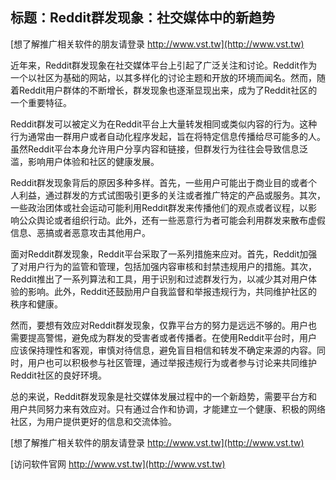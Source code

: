 ## **标题：Reddit群发现象：社交媒体中的新趋势**

[想了解推广相关软件的朋友请登录 http://www.vst.tw](http://www.vst.tw)

近年来，Reddit群发现象在社交媒体平台上引起了广泛关注和讨论。Reddit作为一个以社区为基础的网站，以其多样化的讨论主题和开放的环境而闻名。然而，随着Reddit用户群体的不断增长，群发现象也逐渐显现出来，成为了Reddit社区的一个重要特征。

Reddit群发可以被定义为在Reddit平台上大量转发相同或类似内容的行为。这种行为通常由一群用户或者自动化程序发起，旨在将特定信息传播给尽可能多的人。虽然Reddit平台本身允许用户分享内容和链接，但群发行为往往会导致信息泛滥，影响用户体验和社区的健康发展。

Reddit群发现象背后的原因多种多样。首先，一些用户可能出于商业目的或者个人利益，通过群发的方式试图吸引更多的关注或者推广特定的产品或服务。其次，一些政治团体或社会运动可能利用Reddit群发来传播他们的观点或者议程，以影响公众舆论或者组织行动。此外，还有一些恶意行为者可能会利用群发来散布虚假信息、恶搞或者恶意攻击其他用户。

面对Reddit群发现象，Reddit平台采取了一系列措施来应对。首先，Reddit加强了对用户行为的监管和管理，包括加强内容审核和封禁违规用户的措施。其次，Reddit推出了一系列算法和工具，用于识别和过滤群发行为，以减少其对用户体验的影响。此外，Reddit还鼓励用户自我监督和举报违规行为，共同维护社区的秩序和健康。

然而，要想有效应对Reddit群发现象，仅靠平台方的努力是远远不够的。用户也需要提高警惕，避免成为群发的受害者或者传播者。在使用Reddit平台时，用户应该保持理性和客观，审慎对待信息，避免盲目相信和转发不确定来源的内容。同时，用户也可以积极参与社区管理，通过举报违规行为或者参与讨论来共同维护Reddit社区的良好环境。

总的来说，Reddit群发现象是社交媒体发展过程中的一个新趋势，需要平台方和用户共同努力来有效应对。只有通过合作和协调，才能建立一个健康、积极的网络社区，为用户提供更好的信息和交流体验。

[想了解推广相关软件的朋友请登录 http://www.vst.tw](http://www.vst.tw)


[访问软件官网 http://www.vst.tw](http://www.vst.tw)
